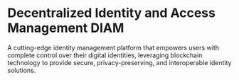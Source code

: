 # Decentralized Identity and Access Management DIAM
 A cutting-edge identity management platform that empowers users with complete control over their digital identities, leveraging blockchain technology to provide secure, privacy-preserving, and interoperable identity solutions.
